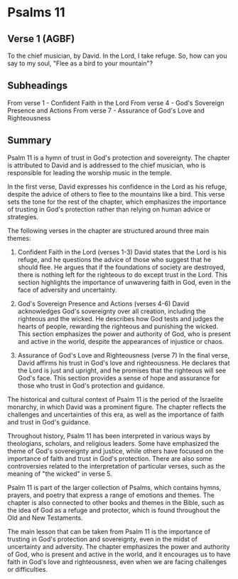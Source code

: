 # Psalms 11

## Verse 1 (AGBF)

To the chief musician, by David. In the Lord, I take refuge. So, how can you say to my soul, "Flee as a bird to your mountain"?

## Subheadings

From verse 1 - Confident Faith in the Lord
From verse 4 - God's Sovereign Presence and Actions
From verse 7 - Assurance of God's Love and Righteousness

## Summary

Psalm 11 is a hymn of trust in God's protection and sovereignty. The chapter is attributed to David and is addressed to the chief musician, who is responsible for leading the worship music in the temple.

In the first verse, David expresses his confidence in the Lord as his refuge, despite the advice of others to flee to the mountains like a bird. This verse sets the tone for the rest of the chapter, which emphasizes the importance of trusting in God's protection rather than relying on human advice or strategies.

The following verses in the chapter are structured around three main themes:

1. Confident Faith in the Lord (verses 1-3)
David states that the Lord is his refuge, and he questions the advice of those who suggest that he should flee. He argues that if the foundations of society are destroyed, there is nothing left for the righteous to do except trust in the Lord. This section highlights the importance of unwavering faith in God, even in the face of adversity and uncertainty.

2. God's Sovereign Presence and Actions (verses 4-6)
David acknowledges God's sovereignty over all creation, including the righteous and the wicked. He describes how God tests and judges the hearts of people, rewarding the righteous and punishing the wicked. This section emphasizes the power and authority of God, who is present and active in the world, despite the appearances of injustice or chaos.

3. Assurance of God's Love and Righteousness (verse 7)
In the final verse, David affirms his trust in God's love and righteousness. He declares that the Lord is just and upright, and he promises that the righteous will see God's face. This section provides a sense of hope and assurance for those who trust in God's protection and guidance.

The historical and cultural context of Psalm 11 is the period of the Israelite monarchy, in which David was a prominent figure. The chapter reflects the challenges and uncertainties of this era, as well as the importance of faith and trust in God's guidance.

Throughout history, Psalm 11 has been interpreted in various ways by theologians, scholars, and religious leaders. Some have emphasized the theme of God's sovereignty and justice, while others have focused on the importance of faith and trust in God's protection. There are also some controversies related to the interpretation of particular verses, such as the meaning of "the wicked" in verse 5.

Psalm 11 is part of the larger collection of Psalms, which contains hymns, prayers, and poetry that express a range of emotions and themes. The chapter is also connected to other books and themes in the Bible, such as the idea of God as a refuge and protector, which is found throughout the Old and New Testaments.

The main lesson that can be taken from Psalm 11 is the importance of trusting in God's protection and sovereignty, even in the midst of uncertainty and adversity. The chapter emphasizes the power and authority of God, who is present and active in the world, and it encourages us to have faith in God's love and righteousness, even when we are facing challenges or difficulties.